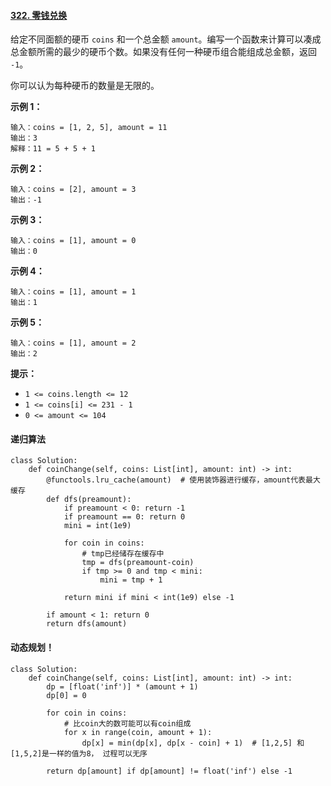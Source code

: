 #### [322. 零钱兑换](https://leetcode-cn.com/problems/coin-change/)

给定不同面额的硬币 `coins` 和一个总金额 `amount`。编写一个函数来计算可以凑成总金额所需的最少的硬币个数。如果没有任何一种硬币组合能组成总金额，返回 `-1`。

你可以认为每种硬币的数量是无限的。

 

**示例 1：**

```
输入：coins = [1, 2, 5], amount = 11
输出：3 
解释：11 = 5 + 5 + 1
```

**示例 2：**

```
输入：coins = [2], amount = 3
输出：-1
```

**示例 3：**

```
输入：coins = [1], amount = 0
输出：0
```

**示例 4：**

```
输入：coins = [1], amount = 1
输出：1
```

**示例 5：**

```
输入：coins = [1], amount = 2
输出：2
```

 

**提示：**

- `1 <= coins.length <= 12`
- `1 <= coins[i] <= 231 - 1`
- `0 <= amount <= 104`



####  递归算法

```
class Solution:
    def coinChange(self, coins: List[int], amount: int) -> int: 
        @functools.lru_cache(amount)  # 使用装饰器进行缓存，amount代表最大缓存
        def dfs(preamount):
            if preamount < 0: return -1
            if preamount == 0: return 0
            mini = int(1e9)

            for coin in coins:
                # tmp已经储存在缓存中
                tmp = dfs(preamount-coin)
                if tmp >= 0 and tmp < mini:
                    mini = tmp + 1

            return mini if mini < int(1e9) else -1

        if amount < 1: return 0
        return dfs(amount)
```



#### 动态规划！

```
class Solution:
    def coinChange(self, coins: List[int], amount: int) -> int:
        dp = [float('inf')] * (amount + 1)
        dp[0] = 0
        
        for coin in coins:
            # 比coin大的数可能可以有coin组成
            for x in range(coin, amount + 1):
                dp[x] = min(dp[x], dp[x - coin] + 1)  # [1,2,5] 和 [1,5,2]是一样的值为8， 过程可以无序

        return dp[amount] if dp[amount] != float('inf') else -1 
```

